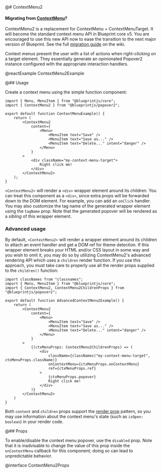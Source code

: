@# ContextMenu2

<div class="@ns-callout @ns-intent-primary @ns-icon-info-sign">
    <h4 class="@ns-heading">

Migrating from [ContextMenu](#core/components/context-menu)?

</h4>

ContextMenu2 is a replacement for ContextMenu + ContextMenuTarget. It will become the standard
context menu API in Blueprint core v5. You are encouraged to use this new API now to ease the
transition to the next major version of Blueprint. See the full
[migration guide](https://github.com/palantir/blueprint/wiki/ContextMenu2-migration) on the wiki.

</div>

Context menus present the user with a list of actions when right-clicking on a target element.
They essentially generate an opinionated Popover2 instance configured with the appropriate
interaction handlers.

@reactExample ContextMenu2Example

@## Usage

Create a context menu using the simple function component:

```tsx
import { Menu, MenuItem } from "@blueprintjs/core";
import { ContextMenu2 } from "@blueprintjs/popover2";

export default function ContextMenuExample() {
    return (
        <ContextMenu2
            content={
                <Menu>
                    <MenuItem text="Save" />
                    <MenuItem text="Save as..." />
                    <MenuItem text="Delete..." intent="danger" />
                </Menu>
            }
        >
            <div className="my-context-menu-target">
                Right click me!
            </div>
        </ContextMenu2>
    );
}
```

`<ContextMenu2>` will render a `<div>` wrapper element around its children. You can treat this
component as a `<div>`, since extra props will be forwarded down to the DOM element. For example,
you can add an `onClick` handler. You may also customize the tag name of the generated wrapper
element using the `tagName` prop. Note that the generated popover will be rendered as a _sibling_
of this wrapper element.

### Advanced usage

By default, `<ContextMenu2>` will render a wrapper element around its children to attach an event handler
and get a DOM ref for theme detection. If this wrapper element breaks your HTML and/or CSS layout in
some way and you wish to omit it, you may do so by utilizing ContextMenu2's advanced rendering API
which uses a `children` render function. If you use this approach, you must take care to properly use
all the render props supplied to the `children()` function:

```tsx
import classNames from "classnames";
import { Menu, MenuItem } from "@blueprintjs/core";
import { ContextMenu2, ContextMenu2ChildrenProps } from "@blueprintjs/popover2";

export default function AdvancedContextMenu2Example() {
    return (
        <ContextMenu2
            content={
                <Menu>
                    <MenuItem text="Save" />
                    <MenuItem text="Save as..." />
                    <MenuItem text="Delete..." intent="danger" />
                </Menu>
            }
        >
            {(ctxMenuProps: ContextMenu2ChildrenProps) => (
                <div
                    className={classNames("my-context-menu-target", ctxMenuProps.className)}
                    onContextMenu={ctxMenuProps.onContextMenu}
                    ref={ctxMenuProps.ref}
                >
                    {ctxMenuProps.popover}
                    Right click me!
                </div>
            )}
        </ContextMenu2>
    )
}
```

Both `content` and `children` props support the [render prop](https://reactjs.org/docs/render-props.html)
pattern, so you may use information about the context menu's state (such as `isOpen: boolean`) in your
render code.

@## Props

To enable/disable the context menu popover, use the `disabled` prop. Note that it is inadvisable to change
the value of this prop inside the `onContextMenu` callback for this component; doing so can lead to unpredictable
behavior.

@interface ContextMenu2Props
